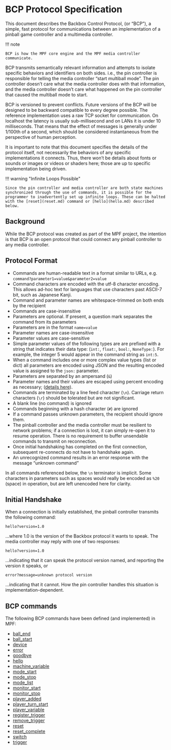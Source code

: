 
# BCP Protocol Specification

This document describes the Backbox Control Protocol, (or “BCP”), a simple, fast protocol for communications between an implementation of a pinball game controller and a multimedia controller.

!!! note

    BCP is how the MPF core engine and the MPF media controller communicate.

BCP transmits semantically relevant information and attempts to isolate specific behaviors and identifiers on both sides. i.e., the pin controller is responsible for telling the media controller “start multiball mode”. The pin controller doesn’t care what the media controller does with that information, and the media controller doesn’t care what happened on the pin controller that caused the multiball mode to start.

BCP is versioned to prevent conflicts. Future versions of the BCP will be designed to be backward compatible to every degree possible. The reference implementation uses a raw TCP socket for communication. On localhost the latency is usually sub-millisecond and on LANs it is under 10 milliseconds. That means that the effect of messages is generally under 1/100th of a second, which should be considered instantaneous from the perspective of human perception.

It is important to note that this document specifies the details of the protocol itself, not necessarily the behaviors of any specific implementations it connects. Thus, there won’t be details about fonts or sounds or images or videos or shaders here; those are up to specific implementation being driven.

!!! warning "Infinite Loops Possible"

    Since the pin controller and media controller are both state machines synchronized through the use of commands, it is possible for the programmer to inadvertently set up infinite loops. These can be halted with the [reset](reset.md) command or [hello](hello.md) described below.


## Background

While the BCP protocol was created as part of the MPF project, the intention is that BCP is an open protocol that could connect any pinball controller to any media controller.


## Protocol Format

* Commands are human-readable text in a format similar to URLs, e.g. `command?parameter1=value&parameter2=value`
* Command characters are encoded with the utf-8 character encoding. This allows ad-hoc text for languages that use characters past ASCII-7 bit, such as Japanese Kanji.
* Command and parameter names are whitespace-trimmed on both ends by the recipient
* Commands are case-insensitive
* Parameters are optional. If present, a question mark separates the command from its parameters
* Parameters are in the format `name=value`
* Parameter names are case-insensitive
* Parameter values are case-sensitive
* Simple parameter values of the following types are are prefixed with a string that indicates their data type: (`int:`, `float:`, `bool:`, `NoneType:`). For example, the integer 5 would appear in the command string as `int:5`.
* When a command includes one or more complex value types (list or dict) all parameters are encoded using JSON and the resulting encoded value is assigned to the `json:` parameter.
* Parameters are separated by an ampersand (`&`)
* Parameter names and their values are escaped using percent encoding as necessary; ([details here](https://en.m.wikipedia.org/wiki/Percent-encoding)).
* Commands are terminated by a line feed character (`\n`). Carriage return characters (`\r`) should be tolerated but are not significant.
* A blank line (no command) is ignored
* Commands beginning with a hash character (`#`) are ignored
* If a command passes unknown parameters, the recipient should ignore them.
* The pinball controller and the media controller must be resilient to network problems; if a connection is lost, it can simply re-open it to resume operation. There is no requirement to buffer unsendable commands to transmit on reconnection.
* Once initial handshaking has completed on the first connection, subsequent re-connects do not have to handshake again.
* An unrecognized command results in an error response with the message “unknown command”

In all commands referenced below, the `\n` terminator is implicit. Some characters in parameters such as spaces would really be encoded as `%20` (space) in operation, but are left unencoded here for clarity.

## Initial Handshake

When a connection is initially established, the pinball controller transmits the following command:

``` console
hello?version=1.0
```

…where 1.0 is the version of the Backbox protocol it wants to speak. The media controller may reply with one of two responses:

``` console
hello?version=1.0
```

…indicating that it can speak the protocol version named, and reporting the version it speaks, or

``` console
error?message=unknown protocol version
```

…indicating that it cannot. How the pin controller handles this situation is implementation-dependent.

## BCP commands

The following BCP commands have been defined (and implemented) in MPF:

* [ball_end](ball_end.md)
* [ball_start](ball_start.md)
* [device](device.md)
* [error](error.md)
* [goodbye](goodbye.md)
* [hello](hello.md)
* [machine_variable](machine_variable.md)
* [mode_start](mode_start.md)
* [mode_stop](mode_stop.md)
* [mode_list](mode_list.md)
* [monitor_start](monitor_start.md)
* [monitor_stop](monitor_stop.md)
* [player_added](player_added.md)
* [player_turn_start](player_turn_start.md)
* [player_variable](player_variable.md)
* [register_trigger](register_trigger.md)
* [remove_trigger](remove_trigger.md)
* [reset](reset.md)
* [reset_complete](reset_complete.md)
* [switch](switch.md)
* [trigger](trigger.md)


